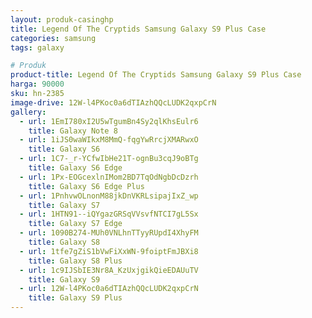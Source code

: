 ```yaml
---
layout: produk-casinghp
title: Legend Of The Cryptids Samsung Galaxy S9 Plus Case
categories: samsung
tags: galaxy

# Produk
product-title: Legend Of The Cryptids Samsung Galaxy S9 Plus Case
harga: 90000
sku: hn-2385
image-drive: 12W-l4PKoc0a6dTIAzhQQcLUDK2qxpCrN
gallery:
  - url: 1EmI780xI2U5wTgumBn4Sy2qlKhsEulr6
    title: Galaxy Note 8
  - url: 1iJS0waWIkxM8MmQ-fqgYwRrcjXMARwxO
    title: Galaxy S6
  - url: 1C7-_r-YCfwIbHe21T-ognBu3cqJ9oBTg
    title: Galaxy S6 Edge
  - url: 1Px-EOGcexlnIMom2BD7TqOdNgbDcDzrh
    title: Galaxy S6 Edge Plus
  - url: 1PnhvwOLnonM88jkDnVKRLsipajIxZ_wp
    title: Galaxy S7
  - url: 1HTN91--iQYgazGRSqVVsvfNTCI7gL5Sx
    title: Galaxy S7 Edge
  - url: 1090B274-MUh0VNLhnTTyyRUpdI4XhyFM
    title: Galaxy S8
  - url: 1tfe7gZiS1bVwFiXxWN-9foiptFmJBXi8
    title: Galaxy S8 Plus
  - url: 1c9IJSbIE3Nr8A_KzUxjgikQieEDAUuTV
    title: Galaxy S9
  - url: 12W-l4PKoc0a6dTIAzhQQcLUDK2qxpCrN
    title: Galaxy S9 Plus
---
```

